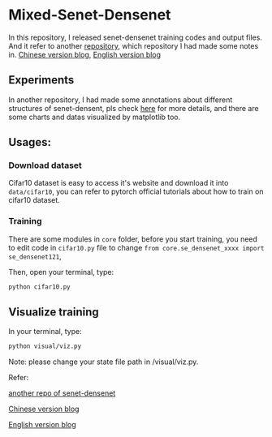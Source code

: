 # Mixed-Senet-Densenet
In this repository, I released senet-densenet training codes and output files. And it refer to another [repository](https://github.com/zhouyuangan/SE_DenseNet), which repository I had made some notes in. [Chinese version blog](https://zhuanlan.zhihu.com/p/48499356), [English version blog](http://www.zhouyuangan.cn/2018/11/se_densenet-modify-densenet-with-champion-network-of-the-2017-classification-task-named-squeeze-and-excitation-network/)

## Experiments

In another repository, I had made some annotations about different structures of senet-densent, pls check [here](https://github.com/zhouyuangan/SE_DenseNet) for more details, and there are some charts and datas visualized by matplotlib too.

## Usages:

### Download dataset

Cifar10 dataset is easy to access it's website and download it into `data/cifar10`, you can refer to pytorch official tutorials about how to train on cifar10 dataset.

### Training

There are some modules in `core` folder, before you start training, you need to edit code in `cifar10.py` file to change `from core.se_densenet_xxxx import se_densenet121`,

Then, open your terminal, type:
```bash
python cifar10.py
```

## Visualize training

In your terminal, type:
```bash
python visual/viz.py
```
Note: please change your state file path in /visual/viz.py.

Refer:

[another repo of senet-densenet](https://github.com/zhouyuangan/SE_DenseNet)

[Chinese version blog](https://zhuanlan.zhihu.com/p/48499356)

[English version blog](http://www.zhouyuangan.cn/2018/11/se_densenet-modify-densenet-with-champion-network-of-the-2017-classification-task-named-squeeze-and-excitation-network/)